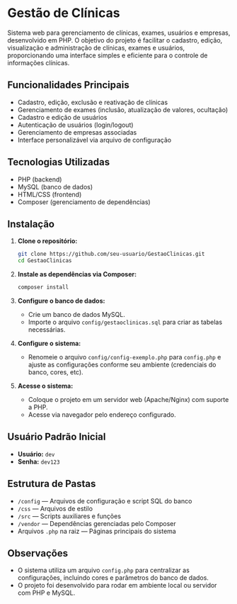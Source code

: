 # Gestão de Clínicas

Sistema web para gerenciamento de clínicas, exames, usuários e empresas, desenvolvido em PHP. O objetivo do projeto é facilitar o cadastro, edição, visualização e administração de clínicas, exames e usuários, proporcionando uma interface simples e eficiente para o controle de informações clínicas.

## Funcionalidades Principais

- Cadastro, edição, exclusão e reativação de clínicas
- Gerenciamento de exames (inclusão, atualização de valores, ocultação)
- Cadastro e edição de usuários
- Autenticação de usuários (login/logout)
- Gerenciamento de empresas associadas
- Interface personalizável via arquivo de configuração

## Tecnologias Utilizadas

- PHP (backend)
- MySQL (banco de dados)
- HTML/CSS (frontend)
- Composer (gerenciamento de dependências)

## Instalação

1. **Clone o repositório:**
   ```bash
   git clone https://github.com/seu-usuario/GestaoClinicas.git
   cd GestaoClinicas
   ```

2. **Instale as dependências via Composer:**
   ```bash
   composer install
   ```

3. **Configure o banco de dados:**
   - Crie um banco de dados MySQL.
   - Importe o arquivo `config/gestaoclinicas.sql` para criar as tabelas necessárias.

4. **Configure o sistema:**
   - Renomeie o arquivo `config/config-exemplo.php` para `config.php` e ajuste as configurações conforme seu ambiente (credenciais do banco, cores, etc).

5. **Acesse o sistema:**
   - Coloque o projeto em um servidor web (Apache/Nginx) com suporte a PHP.
   - Acesse via navegador pelo endereço configurado.

## Usuário Padrão Inicial

- **Usuário:** `dev`
- **Senha:** `dev123`

## Estrutura de Pastas

- `/config` — Arquivos de configuração e script SQL do banco
- `/css` — Arquivos de estilo
- `/src` — Scripts auxiliares e funções
- `/vendor` — Dependências gerenciadas pelo Composer
- Arquivos `.php` na raiz — Páginas principais do sistema

## Observações

- O sistema utiliza um arquivo `config.php` para centralizar as configurações, incluindo cores e parâmetros do banco de dados.
- O projeto foi desenvolvido para rodar em ambiente local ou servidor com PHP e MySQL.
